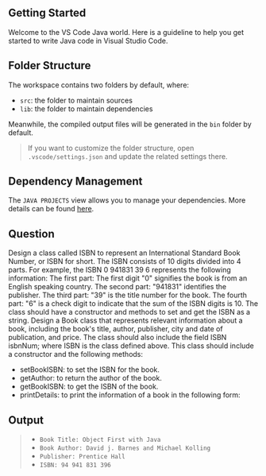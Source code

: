 ## Getting Started

Welcome to the VS Code Java world. Here is a guideline to help you get started to write Java code in Visual Studio Code.

## Folder Structure

The workspace contains two folders by default, where:

- `src`: the folder to maintain sources
- `lib`: the folder to maintain dependencies

Meanwhile, the compiled output files will be generated in the `bin` folder by default.

> If you want to customize the folder structure, open `.vscode/settings.json` and update the related settings there.

## Dependency Management

The `JAVA PROJECTS` view allows you to manage your dependencies. More details can be found [here](https://github.com/microsoft/vscode-java-dependency#manage-dependencies).


## Question
Design a class called ISBN to represent an International Standard Book Number, or ISBN for short. 
The ISBN consists of 10 digits divided into 4 parts. For example, the ISBN 0 941831 39 6 represents the 
following information: 
The first part: The first digit "0" signifies the book is from an English speaking country. 
The second part: "941831" identifies the publisher. 
The third part: "39" is the title number for the book. 
The fourth part: "6" is a check digit to indicate that the sum of the ISBN digits is 10. 
The class should have a constructor and methods to set and get the ISBN as a string. 
Design a Book class that represents relevant information about a book, including the book's title, author, 
publisher, city and date of publication, and price. The class should also include the field ISBN isbnNum; 
where ISBN is the class defined above. 
This class should include a constructor and the following methods: 
- setBookISBN: to set the ISBN for the book. 
- getAuthor: to return the author of the book. 
- getBookISBN: to get the ISBN of the book. 
- printDetails: to print the information of a book in the following form: 
 
## Output
> - `Book Title: Object First with Java` 
> - `Book Author: David j. Barnes and Michael Kolling` 
> - `Publisher: Prentice Hall`
> - `ISBN: 94 941 831 396` 

